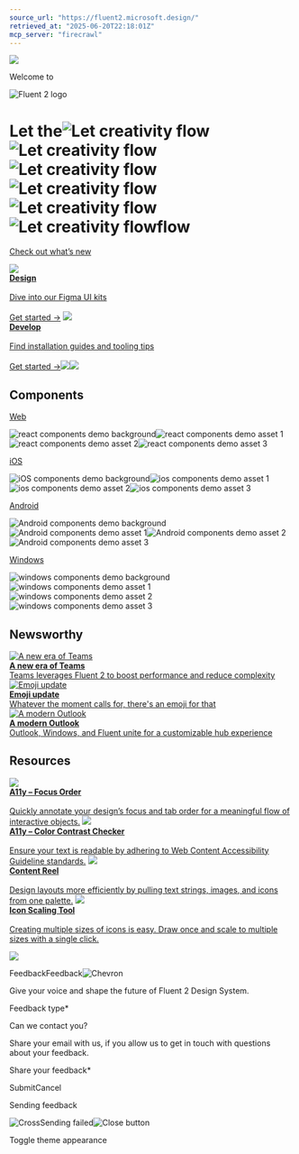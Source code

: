 ```yaml
---
source_url: "https://fluent2.microsoft.design/"
retrieved_at: "2025-06-20T22:18:01Z"
mcp_server: "firecrawl"
---
```

![](https://fluent2websitecdn.azureedge.net/cdn/img_hero_fluent.CObEBCUN.webp)

Welcome to

![Fluent 2 logo](https://fluent2websitecdn.azureedge.net/cdn/homepage-text-light.qbgjVWzL.svg)

# Let the![Let creativity flow](https://fluent2websitecdn.azureedge.net/cdn/work.Nn6hWQfg.svg)![Let creativity flow](https://fluent2websitecdn.azureedge.net/cdn/ideas.DR5vyRrL.svg)![Let creativity flow](https://fluent2websitecdn.azureedge.net/cdn/creativity.Cti2W6_4.svg)![Let creativity flow](https://fluent2websitecdn.azureedge.net/cdn/tasks.Ciy13a5p.svg)![Let creativity flow](https://fluent2websitecdn.azureedge.net/cdn/imagination.CeyzupSm.svg)![Let creativity flow](https://fluent2websitecdn.azureedge.net/cdn/innovation.C0EROSWo.svg)flow

[Check out what’s new](https://fluent2.microsoft.design/get-started/whatisnew)

[![](https://fluent2websitecdn.azureedge.net/cdn/quicklink_design.DwyHmarx.webp)\
**Design** \
\
Dive into our Figma UI kits\
\
Get started →](https://fluent2.microsoft.design/get-started/design) [![](https://fluent2websitecdn.azureedge.net/cdn/quicklink_develop.CLb30jxk.webp)\
**Develop** \
\
Find installation guides and tooling tips\
\
Get started →](https://fluent2.microsoft.design/get-started/develop)![](https://fluent2websitecdn.azureedge.net/cdn/img_hero_fluent_glow.gGtL2qOa.svg)![](https://fluent2websitecdn.azureedge.net/cdn/img_hero_fluent_glass.BJToVIdk.svg)

## Components

[Web](https://fluent2.microsoft.design/components/web/react)

![react components demo background](https://fluent2websitecdn.azureedge.net/cdn/web_react_background_2x.DRIsAk-Q.webp)![react components demo asset 1](https://fluent2websitecdn.azureedge.net/cdn/web_react_asset-1.BlnKyea0.svg)![react components demo asset 2](https://fluent2websitecdn.azureedge.net/cdn/web_react_asset-2.IzNvjJIH.webp)![react components demo asset 3](https://fluent2websitecdn.azureedge.net/cdn/web_react_asset-3.BMI8JK6s.webp)

[iOS](https://fluent2.microsoft.design/components/ios)

![iOS components demo background](https://fluent2websitecdn.azureedge.net/cdn/ios_background_2x.z-o9KqwP.webp)![ios components demo asset 1](https://fluent2websitecdn.azureedge.net/cdn/ios_asset-1.RSqTW660.webp)![ios components demo asset 2](https://fluent2websitecdn.azureedge.net/cdn/ios_asset-2.CJpF-pxf.webp)![ios components demo asset 3](https://fluent2websitecdn.azureedge.net/cdn/ios_asset-3.CmwUOTrF.webp)

[Android](https://fluent2.microsoft.design/components/android)

![Android components demo background](https://fluent2websitecdn.azureedge.net/cdn/android_background.B69TzjPG.png)![Android components demo asset 1](https://fluent2websitecdn.azureedge.net/cdn/android_asset-1.BuGR9RqB.png)![Android components demo asset 2](https://fluent2websitecdn.azureedge.net/cdn/android_asset-2.CajI3aIK.png)![Android components demo asset 3](https://fluent2websitecdn.azureedge.net/cdn/android_asset-3.BHCsHxlg.png)

[Windows](https://fluent2.microsoft.design/components/windows)

![windows components demo background](https://fluent2websitecdn.azureedge.net/cdn/windows_background_2x.hYwAy9tn.webp)![windows components demo asset 1](https://fluent2websitecdn.azureedge.net/cdn/windows_asset-1.BMUABWtd.svg)![windows components demo asset 2](https://fluent2websitecdn.azureedge.net/cdn/windows_asset-2.C2dFOZQu.svg)![windows components demo asset 3](https://fluent2websitecdn.azureedge.net/cdn/windows_asset-3.Bpoz7nwN.webp)

<h2><a name="newsworthy"></a> Newsworthy</h2>

[![A new era of Teams](https://fluent2websitecdn.azureedge.net/cdn/teams_update_cover_2x.CIgI_m4h.png)\
**A new era of Teams** \
Teams leverages Fluent 2 to boost performance and reduce complexity](https://microsoft.design/articles/designing-a-new-outlook-experience) [![Emoji update](https://fluent2websitecdn.azureedge.net/cdn/emoji_update_cover_2x.BlJAZjcP.png)\
**Emoji update** \
Whatever the moment calls for, there's an emoji for that](https://microsoft.design/articles/design/designing-in-the-open-source) [![A modern Outlook](https://fluent2websitecdn.azureedge.net/cdn/outlook_update_cover_2x.C6Fiq4W0.png)\
**A modern Outlook** \
Outlook, Windows, and Fluent unite for a customizable hub experience](https://microsoft.design/articles/designing-the-new-era-of-teams)

<h2><a name="resources"></a> Resources</h2>

[![](https://fluent2websitecdn.azureedge.net/cdn/a11y-focus-order-icon.DvYJ6QiB.svg)\
**A11y – Focus Order** \
\
Quickly annotate your design’s focus and tab order for a meaningful flow of interactive objects.](https://www.figma.com/community/plugin/731310036968334777/A11y---Focus-Order) [![](https://fluent2websitecdn.azureedge.net/cdn/a11y-contrast-checker.vuczHzXp.svg)\
**A11y – Color Contrast Checker** \
\
Ensure your text is readable by adhering to Web Content Accessibility Guideline standards.](https://www.figma.com/community/plugin/733159460536249875/A11y---Color-Contrast-Checker) [![](https://fluent2websitecdn.azureedge.net/cdn/content-reel-icon.DYBC_pVX.svg)\
**Content Reel** \
\
Design layouts more efficiently by pulling text strings, images, and icons from one palette.](https://www.figma.com/community/plugin/731627216655469013/Content-Reel) [![](https://fluent2websitecdn.azureedge.net/cdn/scaling-tool-icon.Bihm4H-c.svg)\
**Icon Scaling Tool** \
\
Creating multiple sizes of icons is easy. Draw once and scale to multiple sizes with a single click.](https://www.figma.com/community/plugin/875501505522624941/Icon-Scaling-Tool)

![](https://fluent2websitecdn.azureedge.net/cdn/background_connection_2x.BTa1jJEM.webp)

FeedbackFeedback![Chevron](https://fluent2websitecdn.azureedge.net/cdn/chevron-down.DGV65WxC.svg)

Give your voice and shape the future of Fluent 2 Design System.

Feedback type\*

Can we contact you?

Share your email with us, if you allow us to get in touch with questions about your feedback.

Share your feedback\*

SubmitCancel

Sending feedback

![Cross](https://fluent2websitecdn.azureedge.net/cdn/notok.DBBa1YPs.svg)Sending failed![Close button](https://fluent2websitecdn.azureedge.net/cdn/close-icon.3vzrmBnS.svg)

Toggle theme appearance
